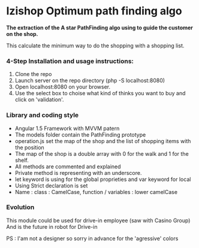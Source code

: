 Izishop Optimum path finding algo
==========

**The extraction of the A star PathFinding algo using to guide the customer on the shop.**

This calculate the minimum way to do the shopping with a shopping list.

### 4-Step Installation and usage instructions:

1. Clone the repo
2. Launch server on the repo directory (php -S localhost:8080)
3. Open localhost:8080 on your browser.
4. Use the select box to choise what kind of thinks you want to buy and click on 'validation'.

### Library and coding style

- Angular 1.5 Framework with MVVM patern
- The models folder contain the PathFinding prototype
- operation.js set the map of the shop and the list of shopping items with the position
- The map of the shop is a double array with 0 for the walk and 1 for the shelf.
- All methods are commented and explained
- Private method is representing with an underscore.
- let keyword is using for the global proprieties and var keyword for local
- Using Strict declaration is set
- Name : class : CamelCase, function / variables : lower camelCase

### Evolution

This module could be used for drive-in employee (saw with Casino Group) And is the future in robot for Drive-in

PS : I'am not a designer so sorry in advance for the 'agressive' colors


